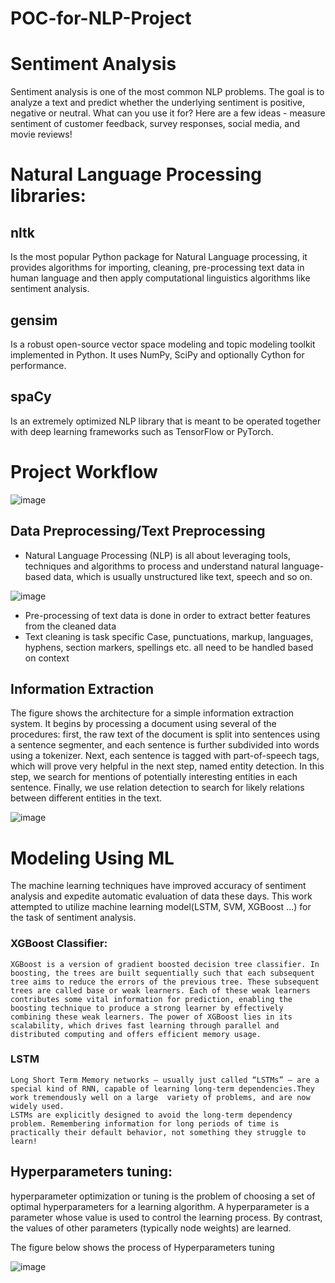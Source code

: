 # POC-for-NLP-Project

# Sentiment Analysis
Sentiment analysis is one of the most common NLP problems. The goal is to analyze a text and predict whether the underlying sentiment is positive, negative or neutral. What can you use it for? Here are a few ideas - measure sentiment of customer feedback, survey responses, social media, and movie reviews!

# Natural Language Processing libraries:

## nltk 
  Is the most popular Python package for Natural Language processing, it provides algorithms for importing, cleaning, pre-processing text data in human language and then apply computational linguistics algorithms like sentiment analysis.
## gensim 
  Is a robust open-source vector space modeling and topic modeling toolkit implemented in Python. It uses NumPy, SciPy and optionally Cython for performance.
## spaCy 
  Is an extremely optimized NLP library that is meant to be operated together with deep learning frameworks such as TensorFlow or PyTorch.
  
# Project Workflow

![image](https://user-images.githubusercontent.com/28219393/89193559-0e519c80-d59e-11ea-817f-de19b5c148aa.png)


## Data Preprocessing/Text Preprocessing
- Natural Language Processing (NLP) is all about leveraging tools, techniques and algorithms to process and understand natural language-based data, which is usually unstructured like text, speech and so on.

![image](https://user-images.githubusercontent.com/28219393/89193845-7acc9b80-d59e-11ea-85f9-2f2d0d49c2b2.png)


- Pre-processing of text data is done in order to extract better features from the cleaned data
- Text cleaning is task specific
    Case, punctuations, markup, languages, hyphens, section markers, spellings etc. all need to be handled based on context
    
 ## Information Extraction

The figure shows the architecture for a simple information extraction system. It begins by processing a document using several of the procedures: first, the raw text of the document is split into sentences using a sentence segmenter, and each sentence is further subdivided into words using a tokenizer. Next, each sentence is tagged with part-of-speech tags, which will prove very helpful in the next step, named entity detection. In this step, we search for mentions of potentially interesting entities in each sentence. Finally, we use relation detection to search for likely relations between different entities in the text.

![image](https://user-images.githubusercontent.com/28219393/89194626-853b6500-d59f-11ea-9631-4aab895d01b4.png)

# Modeling Using ML

The machine learning techniques have improved accuracy of sentiment analysis and expedite automatic evaluation of data these days. This work attempted to utilize machine learning model(LSTM, SVM, XGBoost ...) for the task of sentiment analysis.

  ### XGBoost Classifier:
    XGBoost is a version of gradient boosted decision tree classifier. In boosting, the trees are built sequentially such that each subsequent tree aims to reduce the errors of the previous tree. These subsequent trees are called base or weak learners. Each of these weak learners contributes some vital information for prediction, enabling the boosting technique to produce a strong learner by effectively combining these weak learners. The power of XGBoost lies in its scalability, which drives fast learning through parallel and distributed computing and offers efficient memory usage.
  ### LSTM
    Long Short Term Memory networks – usually just called “LSTMs” – are a special kind of RNN, capable of learning long-term dependencies.They work tremendously well on a large  variety of problems, and are now widely used.
    LSTMs are explicitly designed to avoid the long-term dependency problem. Remembering information for long periods of time is practically their default behavior, not something they struggle to learn!
  
## Hyperparameters tuning:
hyperparameter optimization or tuning is the problem of choosing a set of optimal hyperparameters for a learning algorithm. A hyperparameter is a parameter whose value is used to control the learning process. By contrast, the values of other parameters (typically node weights) are learned.

The figure below shows the process of Hyperparameters tuning

![image](https://user-images.githubusercontent.com/28219393/89199936-3b567d00-d5a7-11ea-8295-40398c2bd7fb.png)





